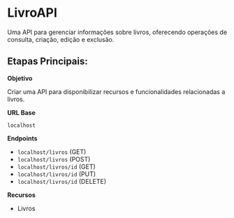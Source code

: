 # LivroAPI

Uma API para gerenciar informações sobre livros, oferecendo operações de consulta, criação, edição e exclusão.

## Etapas Principais:

**Objetivo**

Criar uma API para disponibilizar recursos e funcionalidades relacionadas a livros.

**URL Base**

`localhost`

**Endpoints**

- `localhost/livros` (GET)
- `localhost/livros` (POST)
- `localhost/livros/id` (GET)
- `localhost/livros/id` (PUT)
- `localhost/livros/id` (DELETE)

**Recursos**

- Livros
